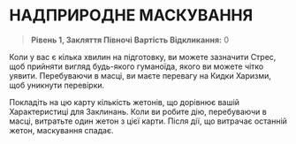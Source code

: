 ﻿# НАДПРИРОДНЕ МАСКУВАННЯ

> **Рівень 1, Закляття Півночі**
> **Вартість Відкликання:** 0

Коли у вас є кілька хвилин на підготовку, ви можете зазначити Стрес, щоб прийняти вигляд будь-якого гуманоїда, якого ви можете чітко уявити. Перебуваючи в масці, ви маєте перевагу на Кидки Харизми, щоб уникнути перевірки.

Покладіть на цю карту кількість жетонів, що дорівнює вашій Характеристиці для Заклинань. Коли ви робите дію, перебуваючи в масці, витратьте один жетон з цієї карти. Після дії, що витрачає останній жетон, маскування спадає.